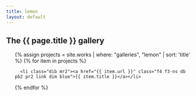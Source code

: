 ```yaml
---
title: lemon
layout: default
---
```


<h2>The {{ page.title }} gallery</h2>


<ul class="list pl0 lh">

  {% assign projects = site.works | where: "galleries", "lemon" | sort: 'title' %}
  {% for item in projects %}

      <li class="dib mr2"><a href="{{ item.url }}" class="f4 f3-ns db pb2 pr2 link dim blue">{{ item.title }}</a></li>

  {% endfor %}
</ul>
